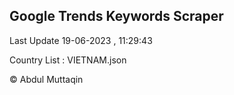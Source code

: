 

## Google Trends Keywords Scraper 
 
Last Update 19-06-2023 , 11:29:43

Country List :
VIETNAM.json



© Abdul Muttaqin 
